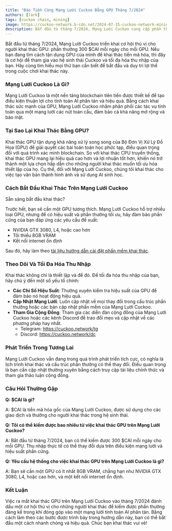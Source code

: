 ```yaml
---
title: "Đào Tiền Cùng Mạng Lưới Cuckoo Bằng GPU Tháng 7/2024"
authors: [lark]
tags: [cuckoo chain, mining]
image: https://cuckoo-network.b-cdn.net/2024-07-15-cuckoo-network-mining-gpu-july-2024.webp
description: Bắt đầu từ tháng 7/2024, Mạng Lưới Cuckoo cung cấp phần thưởng 300 $CAI mỗi ngày cho mỗi GPU dành cho người khai thác. Tìm hiểu cách thiết lập nút khai thác của bạn và bắt đầu kiếm tiền ngay.
---
```


Bắt đầu từ tháng 7/2024, Mạng Lưới Cuckoo triển khai cơ hội thú vị cho người khai thác GPU: phần thưởng 300 $CAI mỗi ngày cho mỗi GPU. Nếu bạn đang tìm cách tận dụng GPU của mình để khai thác tiền mã hóa, thì đây là cơ hội để tham gia vào hệ sinh thái Cuckoo và tối đa hóa thu nhập của bạn. Hãy cùng tìm hiểu mọi thứ bạn cần biết để bắt đầu và duy trì lợi thế trong cuộc chơi khai thác này.

### Mạng Lưới Cuckoo Là Gì?

Mạng Lưới Cuckoo là một nền tảng blockchain tiên tiến được thiết kế để tạo điều kiện thuận lợi cho tính toán AI phân tán và hiệu quả. Bằng cách khai thác sức mạnh của GPU, Mạng Lưới Cuckoo nhằm phân phối các tác vụ tính toán qua một mạng lưới các nút toàn cầu, đảm bảo cả khả năng mở rộng và bảo mật.

### Tại Sao Lại Khai Thác Bằng GPU?

Khai thác GPU tận dụng khả năng xử lý song song của Bộ Đơn Vị Xử Lý Đồ Họa (GPU) để giải quyết các bài toán toán học phức tạp, điều quan trọng đối với quá trình xác minh blockchain. So với khai thác CPU truyền thống, khai thác GPU mang lại hiệu quả cao hơn và lợi nhuận tốt hơn, khiến nó trở thành một lựa chọn hấp dẫn cho những người khai thác muốn tối ưu hóa thiết lập của họ. Cụ thể, đối với Mạng Lưới Cuckoo, chúng tôi khai thác cho việc tạo văn bản thành hình ảnh và sử dụng AI sinh học.

### Cách Bắt Đầu Khai Thác Trên Mạng Lưới Cuckoo

Sẵn sàng bắt đầu khai thác?

Trước hết, bạn sẽ cần một GPU tương thích. Mạng Lưới Cuckoo hỗ trợ nhiều loại GPU, nhưng để có hiệu suất và phần thưởng tối ưu, hãy đảm bảo phần cứng của bạn đáp ứng các yêu cầu đề xuất:

- NVIDIA GTX 3080, L4, hoặc cao hơn
- Tối thiểu 8GB VRAM
- Kết nối internet ổn định

Sau đó, hãy làm theo [tài liệu hướng dẫn cài đặt phần mềm khai thác](/docs/cuckoo-ai/ai-node).

### Theo Dõi Và Tối Đa Hóa Thu Nhập

Khai thác không chỉ là thiết lập và để đó. Để tối đa hóa thu nhập của bạn, hãy chú ý đến một số yếu tố chính:

- **Các Chỉ Số Hiệu Suất**: Thường xuyên kiểm tra hiệu suất của GPU để đảm bảo nó hoạt động hiệu quả.
- **Cập Nhật Mạng Lưới**: Luôn cập nhật về mọi thay đổi trong cấu trúc phần thưởng hoặc các bản cập nhật phần mềm của Mạng Lưới Cuckoo.
- **Tham Gia Cộng Đồng**: Tham gia các diễn đàn cộng đồng của Mạng Lưới Cuckoo hoặc các kênh Discord để trao đổi mẹo và cập nhật về các phương pháp hay nhất.
  - Telegram: https://cuckoo.network/tg
  - Discord: https://cuckoo.network/dc

### Phát Triển Trong Tương Lai

Mạng Lưới Cuckoo vẫn đang trong quá trình phát triển tích cực, có nghĩa là lịch trình khai thác và cấu trúc phần thưởng có thể thay đổi. Điều quan trọng là bạn cần cập nhật thường xuyên bằng cách truy cập tài liệu chính thức và tham gia thảo luận cộng đồng.

### Câu Hỏi Thường Gặp

**Q: $CAI là gì?**

A: $CAI là tiền mã hóa gốc của Mạng Lưới Cuckoo, được sử dụng cho các giao dịch và thưởng cho người khai thác trong hệ sinh thái.

**Q: Tôi có thể kiếm được bao nhiêu từ việc khai thác GPU trên Mạng Lưới Cuckoo?**

A: Bắt đầu từ tháng 7/2024, bạn có thể kiếm được 300 $CAI mỗi ngày cho mỗi GPU. Thu nhập thực tế có thể thay đổi dựa trên điều kiện mạng lưới và hiệu suất phần cứng.

**Q: Yêu cầu hệ thống cho việc khai thác GPU trên Mạng Lưới Cuckoo là gì?**

A: Bạn sẽ cần một GPU có ít nhất 8GB VRAM, chẳng hạn như NVIDIA GTX 3080, L4, hoặc cao hơn, và một kết nối internet ổn định.

### Kết Luận

Việc ra mắt khai thác GPU trên Mạng Lưới Cuckoo vào tháng 7/2024 đánh dấu một cơ hội thú vị cho những người khai thác để kiếm được phần thưởng đáng kể trong khi đóng góp vào một mạng lưới tính toán AI phân tán. Bằng cách làm theo các bước được trình bày trong hướng dẫn này, bạn có thể bắt đầu một cách nhanh chóng và hiệu quả. Chúc bạn khai thác vui vẻ!
